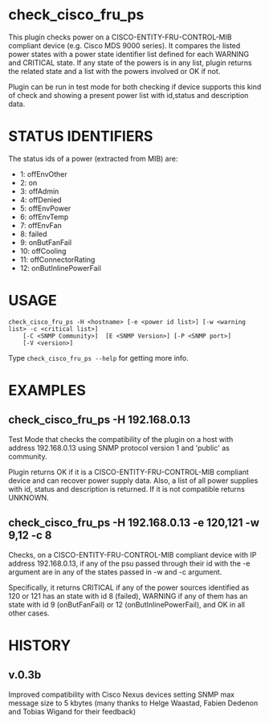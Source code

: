 # check_cisco_fru_ps

This plugin checks power on a CISCO-ENTITY-FRU-CONTROL-MIB compliant device (e.g. Cisco MDS 9000 series). It compares the listed power states with a power state identifier list defined for each WARNING and CRITICAL state. If any state of the powers is in any list, plugin returns the related state and a list with the powers involved or OK if not.

Plugin can be run in test mode for both checking if device supports this kind of check and showing a present power list with id,status and description data.


# STATUS IDENTIFIERS

The status ids of a power (extracted from MIB) are:

- 1: offEnvOther
- 2: on
- 3: offAdmin
- 4: offDenied
- 5: offEnvPower
- 6: offEnvTemp
- 7: offEnvFan
- 8: failed
- 9: onButFanFail
- 10: offCooling
- 11: offConnectorRating
- 12: onButInlinePowerFail


# USAGE

    check_cisco_fru_ps -H <hostname> [-e <power id list>] [-w <warning list> -c <critical list>]
        [-C <SNMP Community>]  [E <SNMP Version>] [-P <SNMP port>]
        [-V <version>]

Type `check_cisco_fru_ps --help` for getting more info.


# EXAMPLES

## check_cisco_fru_ps -H 192.168.0.13

Test Mode that checks the compatibility of the plugin on a host with address 192.168.0.13 using SNMP protocol version 1 and 'public' as community.

Plugin returns OK if it is a CISCO-ENTITY-FRU-CONTROL-MIB compliant device and can recover power supply data. Also, a list of all power supplies with id, status and description is returned. If it is not compatible returns UNKNOWN.

## check_cisco_fru_ps -H 192.168.0.13 -e 120,121 -w 9,12 -c 8

Checks, on a CISCO-ENTITY-FRU-CONTROL-MIB compliant device with IP address  192.168.0.13, if any of the psu passed through their id with the -e argument are in any of the states passed in -w and -c argument. 	

Specifically, it returns CRITICAL if any of the power sources identified as 120 or 121 has an state with id 8 (failed), WARNING if any of them has an state with id 9 (onButFanFail) or 12 (onButInlinePowerFail), and OK in all other cases.
					
					
# HISTORY

## v.0.3b
Improved compatibility with Cisco Nexus devices setting SNMP max message size to 5 kbytes (many thanks to Helge Waastad, Fabien Dedenon and Tobias Wigand for their feedback)

